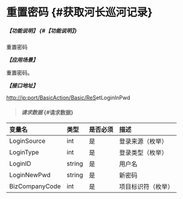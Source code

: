 # 重置密码 {#获取河长巡河记录}

##### _【功能说明】_ {#【功能说明】}

重置密码

_**【应用场景】**_

重置密码。

_**【接口地址】**_

[http://ip:port/BasicAction/](http://ip:port/HMQuery/PatrolRiver/GetPatrolRivers)[Basic](http://ip:port/HMQuery/PatrolRiver/GetPatrolRivers)[/ReS](http://ip:port/HMQuery/PatrolRiver/GetPatrolRivers)etLoginInPwd

> #### _请求数据_ {#请求数据}

| 变量名 | 类型 | 是否必须 | 描述 |
| :--- | :--- | :--- | :--- |
| LoginSource | int | 是 | 登录来源（枚举） |
| LoginType | int | 是 | 登录类型（枚举） |
| LoginID | string | 是 | 用户名 |
| LoginNewPwd | string | 是 | 新密码 |
| BizCompanyCode | int | 是 | 项目标识符（枚举） |



